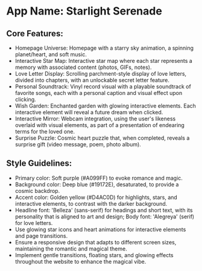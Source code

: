 # **App Name**: Starlight Serenade

## Core Features:

- Homepage Universe: Homepage with a starry sky animation, a spinning planet/heart, and soft music.
- Interactive Star Map: Interactive star map where each star represents a memory with associated content (photos, GIFs, notes).
- Love Letter Display: Scrolling parchment-style display of love letters, divided into chapters, with an unlockable secret letter feature.
- Personal Soundtrack: Vinyl record visual with a playable soundtrack of favorite songs, each with a personal caption and visual effect upon clicking.
- Wish Garden: Enchanted garden with glowing interactive elements. Each interactive element will reveal a future dream when clicked.
- Interactive Mirror: Webcam integration, using the user's likeness overlaid with visual elements, as part of a presentation of endearing terms for the loved one.
- Surprise Puzzle: Cosmic heart puzzle that, when completed, reveals a surprise gift (video message, poem, photo album).

## Style Guidelines:

- Primary color: Soft purple (#A099FF) to evoke romance and magic.
- Background color: Deep blue (#19172E), desaturated, to provide a cosmic backdrop.
- Accent color: Golden yellow (#D4AC0D) for highlights, stars, and interactive elements, to contrast with the darker background.
- Headline font: 'Belleza' (sans-serif) for headings and short text, with its personality that is aligned to art and design; Body font: 'Alegreya' (serif) for love letters.
- Use glowing star icons and heart animations for interactive elements and page transitions.
- Ensure a responsive design that adapts to different screen sizes, maintaining the romantic and magical theme.
- Implement gentle transitions, floating stars, and glowing effects throughout the website to enhance the magical vibe.